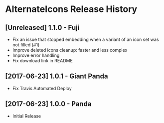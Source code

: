 # AlternateIcons Release History

## [Unreleased] 1.1.0 - Fuji

- Fix an issue that stopped embedding when a variant of an icon set was not filled (#1)
- Improve deleted icons cleanup: faster and less complex
- Improve error handling
- Fix download link in README

## [2017-06-23] 1.0.1 - Giant Panda

- Fix Travis Automated Deploy

## [2017-06-23] 1.0.0 - Panda

- Initial Release